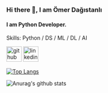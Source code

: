 ### Hi there 👋, I am Ömer Dağıstanlı
#### I am Python Developer.

Skills: Python / DS / ML / DL / AI



[<img src='https://cdn.jsdelivr.net/npm/simple-icons@3.0.1/icons/github.svg' alt='github' height='40'>](https://github.com/omerdagistanli)  [<img src='https://cdn.jsdelivr.net/npm/simple-icons@3.0.1/icons/linkedin.svg' alt='linkedin' height='40'>](https://www.linkedin.com/in/omerdagistanli/)  

[![Top Langs](https://github-readme-stats.vercel.app/api/top-langs/?username=omerdagistanli)](https://github.com/anuraghazra/github-readme-stats)

![Anurag's github stats](https://github-readme-stats.vercel.app/api?username=omerdagistanli&show_icons=true&theme=merko)
